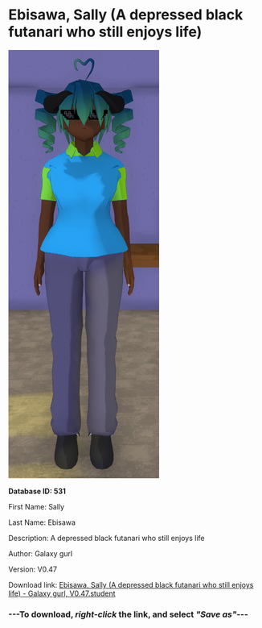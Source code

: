# Ebisawa, Sally (A depressed black futanari who still enjoys life)

<img src="https://raw.githubusercontent.com/Arbiter1223/Daigaku-Gurashi-Custom-Students/master/Students/Files/Ebisawa%2C%20Sally%20(A%20depressed%20black%20futanari%20who%20still%20enjoys%20life).png" title="Ebisawa, Sally (A depressed black futanari who still enjoys life) - Galaxy gurl, V0.47">

**Database ID: 531**

First Name: Sally

Last Name: Ebisawa

Description: A depressed black futanari who still enjoys life

Author: Galaxy gurl

Version: V0.47

Download link: <a href="https://raw.githubusercontent.com/Arbiter1223/Daigaku-Gurashi-Custom-Students/master/Students/Files/Ebisawa%2C%20Sally%20(A%20depressed%20black%20futanari%20who%20still%20enjoys%20life)%20-%20Galaxy%20gurl%2C%20V0.47.student">Ebisawa, Sally (A depressed black futanari who still enjoys life) - Galaxy gurl, V0.47.student</a>

### ---**To download, _right-click_ the link, and select _"Save as"_**---
